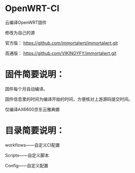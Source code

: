 # OpenWRT-CI
云编译OpenWRT固件

修改为自己的源

官方版：
https://github.com/immortalwrt/immortalwrt.git

高通版：
https://github.com/VIKINGYFY/immortalwrt.git

# 固件简要说明：

固件每个月自动编译。

固件信息里的时间为编译开始的时间，方便核对上游源码提交时间。

仅编译AX6600京东云雅典娜

# 目录简要说明：

workflows——自定义CI配置

Scripts——自定义脚本

Config——自定义配置

